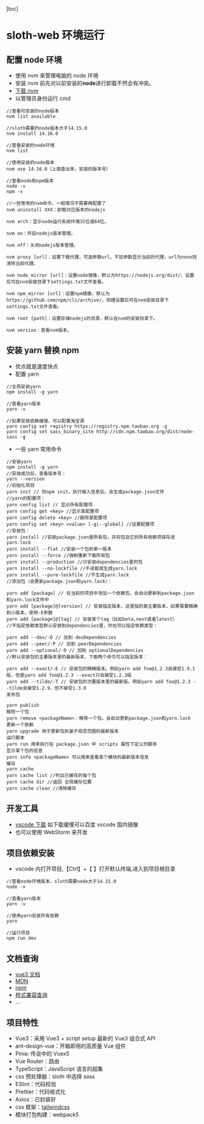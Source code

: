 [toc]

# sloth-web 环境运行

## 配置 node 环境

- 使用 nvm 来管理电脑的 node 环境
- 安装 nvm 前先对以前安装的**node**进行卸载不然会有冲突。
- [下载 nvm](https://github.com/coreybutler/nvm-windows/releases)
- 以管理员身份运行 cmd

```
//查看可安装的node版本
nvm list available

//sloth需要的node版本大于14.15.0
nvm install 14.16.0

//查看安装的node环境
nvm list

//使用安装的node版本
nvm use 14.16.0（上面查出来，安装的版本号）

//查看node和npm版本
node -v
npm -v

//一些常用的nvm命令，一般情况不需要再配置了
nvm uninstall XXX：卸载对应版本的nodejs

nvm arch：显示node运行系统环境32位或64位。

nvm on：开启nodejs版本管理。

nvm off：关闭nodejs版本管理。

nvm proxy [url]：设置下载代理，可选参数url，不加参数显示当前的代理，url为none则清除当前代理。

nvm node_mirror [url]：设置node镜像，默认为https://nodejs.org/dist/，设置后可在nvm安装目录下settings.txt文件查看。

nvm npm_mirror [url]：设置npm镜像，默认为https://github.com/npm/cli/archive/，同理设置后可在nvm安装目录下settings.txt文件查看。

nvm root [path]：设置存储nodejs的目录，默认在nvm的安装目录下。

nvm version：查看nvm版本。

```

## 安装 yarn 替换 npm

- 优点就是速度快点
- 配置 yarn

```
//全局安装yarn
npm install -g yarn

//查看yarn版本
yarn -v

//如果安装依赖缓慢，可以配置淘宝源
yarn config set registry https://registry.npm.taobao.org -g
yarn config set sass_binary_site http://cdn.npm.taobao.org/dist/node-sass -g

```

- 一些 yarn 常用命令

```
//安装yarn
npm install -g yarn
//安装成功后，查看版本号：
yarn --version
//初始化项目
yarn init // 同npm init，执行输入信息后，会生成package.json文件
//yarn的配置项：
yarn config list // 显示所有配置项
yarn config get <key> //显示某配置项
yarn config delete <key> //删除某配置项
yarn config set <key> <value> [-g|--global] //设置配置项
//安装包：
yarn install //安装package.json里所有包，并将包及它的所有依赖项保存进yarn.lock
yarn install --flat //安装一个包的单一版本
yarn install --force //强制重新下载所有包
yarn install --production //只安装dependencies里的包
yarn install --no-lockfile //不读取或生成yarn.lock
yarn install --pure-lockfile //不生成yarn.lock
//添加包（会更新package.json和yarn.lock）：

yarn add [package] // 在当前的项目中添加一个依赖包，会自动更新到package.json和yarn.lock文件中
yarn add [package]@[version] // 安装指定版本，这里指的是主要版本，如果需要精确到小版本，使用-E参数
yarn add [package]@[tag] // 安装某个tag（比如beta,next或者latest）
//不指定依赖类型默认安装到dependencies里，你也可以指定依赖类型：

yarn add --dev/-D // 加到 devDependencies
yarn add --peer/-P // 加到 peerDependencies
yarn add --optional/-O // 加到 optionalDependencies
//默认安装包的主要版本里的最新版本，下面两个命令可以指定版本：

yarn add --exact/-E // 安装包的精确版本。例如yarn add foo@1.2.3会接受1.9.1版，但是yarn add foo@1.2.3 --exact只会接受1.2.3版
yarn add --tilde/-T // 安装包的次要版本里的最新版。例如yarn add foo@1.2.3 --tilde会接受1.2.9，但不接受1.3.0
发布包

yarn publish
移除一个包
yarn remove <packageName>：移除一个包，会自动更新package.json和yarn.lock
更新一个依赖
yarn upgrade 用于更新包到基于规范范围的最新版本
运行脚本
yarn run 用来执行在 package.json 中 scripts 属性下定义的脚本
显示某个包的信息
yarn info <packageName> 可以用来查看某个模块的最新版本信息
缓存
yarn cache
yarn cache list //列出已缓存的每个包
yarn cache dir //返回 全局缓存位置
yarn cache clean //清除缓存

```

## 开发工具

- [vscode 下载](https://code.visualstudio.com/) 如下载缓慢可以百度 vscode 国内镜像
- 也可以使用 WebStorm 来开发

## 项目依赖安装

- vscode 内打开项目,【Ctrl】+【`】打开默认终端,进入到项目根目录

```
//查看node环境版本，sloth需要node大于14.15.0
node -v

//查看yarn版本
yarn -v

//使用yarn安装所有依赖
yarn

//运行项目
npm run dev
```

## 文档查询

- [vue3 文档](https://www.javascriptc.com/vue3js/guide/introduction.html#vue-js-%E6%98%AF%E4%BB%80%E4%B9%88)
- [MDN](https://developer.mozilla.org/zh-CN/)
- [npm](https://www.npmjs.com/package/npmjs.org)
- [样式兼容查询](https://caniuse.com/)
- ...

## 项目特性

- Vue3：采用 Vue3 + script setup 最新的 Vue3 组合式 API
- ant-design-vue：开箱即用的高质量 Vue 组件
- Pinia: 传说中的 Vuex5
- Vue Router：路由
- TypeScript：JavaScript 语言的超集
- css 预处理器：sloth 中选择 sass
- ESlint：代码校验
- Prettier：代码格式化
- Axios：已封装好
- css 框架：[tailwindcss](https://tailwindcss.com/docs/installation)
- 模块打包构建：webpack5
